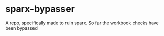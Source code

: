 # sparx-bypasser
A repo, specifically made to ruin sparx.
So far the workbook checks have been bypassed
